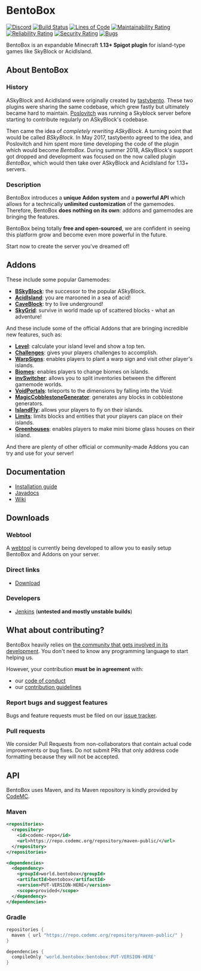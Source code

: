 # BentoBox

[![Discord](https://img.shields.io/discord/272499714048524288.svg?logo=discord)](https://discord.bentobox.world)
[![Build Status](https://ci.codemc.org/buildStatus/icon?job=BentoBoxWorld/BentoBox)](https://ci.codemc.org/job/BentoBoxWorld/job/BentoBox/)
[![Lines of Code](https://sonarcloud.io/api/project_badges/measure?project=world.bentobox%3Abentobox&metric=ncloc)](https://sonarcloud.io/dashboard?id=world.bentobox%3Abentobox)
[![Maintainability Rating](https://sonarcloud.io/api/project_badges/measure?project=world.bentobox%3Abentobox&metric=sqale_rating)](https://sonarcloud.io/dashboard?id=world.bentobox%3Abentobox)
[![Reliability Rating](https://sonarcloud.io/api/project_badges/measure?project=world.bentobox%3Abentobox&metric=reliability_rating)](https://sonarcloud.io/dashboard?id=world.bentobox%3Abentobox)
[![Security Rating](https://sonarcloud.io/api/project_badges/measure?project=world.bentobox%3Abentobox&metric=security_rating)](https://sonarcloud.io/dashboard?id=world.bentobox%3Abentobox)
[![Bugs](https://sonarcloud.io/api/project_badges/measure?project=world.bentobox%3Abentobox&metric=bugs)](https://sonarcloud.io/dashboard?id=world.bentobox%3Abentobox)

BentoBox is an expandable Minecraft **1.13+ Spigot plugin** for island-type games like SkyBlock or AcidIsland.

## About BentoBox

### History

ASkyBlock and AcidIsland were originally created by [tastybento](https://github.com/tastybento).
These two plugins were sharing the same codebase, which grew fastly but ultimately became hard to maintain.
[Poslovitch](https://github.com/Poslovitch) was running a Skyblock server before starting to contribute regularly on ASkyBlock's codebase.

Then came the idea of *completely rewriting ASkyBlock*.
A turning point that would be called *BSkyBlock*.
In May 2017, tastybento agreed to the idea, and Poslovitch and him spent more time developing the code of the plugin which would become *BentoBox*.
During summer 2018, ASkyBlock's support got dropped and development was focused on the now called plugin *BentoBox*, which would then take over ASkyBlock and AcidIsland for 1.13+ servers.

### Description

BentoBox introduces a **unique Addon system** and a **powerful API** which allows for a technically **unlimited customization** of the gamemodes.
Therefore, BentoBox **does nothing on its own**: addons and gamemodes are bringing the features.

BentoBox being totally **free and open-sourced**, we are confident in seeing this platform grow and become even more powerful in the future.

Start now to create the server you've dreamed of!

## Addons
These include some popular Gamemodes:
* [**BSkyBlock**](https://github.com/BentoBoxWorld/BSkyBlock): the successor to the popular ASkyBlock.
* [**AcidIsland**](https://github.com/BentoBoxWorld/AcidIsland): you are marooned in a sea of acid!
* [**CaveBlock**](https://github.com/BentoBoxWorld/CaveBlock): try to live underground!
* [**SkyGrid**](https://github.com/BentoBoxWorld/SkyGrid): survive in world made up of scattered blocks - what an adventure!

And these include some of the official Addons that are bringing incredible new features, such as:
* [**Level**](https://github.com/BentoBoxWorld/Level): calculate your island level and show a top ten.
* [**Challenges**](https://github.com/BentoBoxWorld/Challenges): gives your players challenges to accomplish.
* [**WarpSigns**](https://github.com/BentoBoxWorld/addon-welcomewarpsigns): enables players to plant a warp sign and visit other player's islands.
* [**Biomes**](https://github.com/BentoBoxWorld/Biomes): enables players to change biomes on islands.
* [**invSwitcher**](https://github.com/BentoBoxWorld/addon-invSwitcher): allows you to split inventories between the different gamemode worlds.
* [**VoidPortals**](https://github.com/BentoBoxWorld/VoidPortals): teleports to the dimensions by falling into the Void:
* [**MagicCobblestoneGenerator**](https://github.com/BentoBoxWorld/MagicCobblestoneGenerator): generates any blocks in cobblestone generators.
* [**IslandFly**](https://github.com/BentoBoxWorld/IslandFly): allows your players to fly on their islands.
* [**Limits**](https://github.com/BentoBoxWorld/addon-limits): limits blocks and entities that your players can place on their islands.
* [**Greenhouses**](https://github.com/BentoBoxWorld/greenhouses): enables players to make mini biome glass houses on their island.

And there are plenty of other official or community-made Addons you can try and use for your server!

## Documentation

* [Installation guide](https://github.com/BentoBoxWorld/bentobox/wiki/Install-Bentobox)
* [Javadocs](https://ci.codemc.io/job/BentoBoxWorld/job/BentoBox/ws/target/apidocs/index.html)
* [Wiki](https://github.com/BentoBoxWorld/BentoBox/wiki)

## Downloads

### Webtool
A [webtool](https://bentobox-tool.herokuapp.com/) is currently being developed to allow you to easily setup BentoBox and Addons on your server.

### Direct links
* [Download](https://github.com/BentoBoxWorld/BentoBox/releases)

### Developers
* [Jenkins](https://ci.codemc.org/job/BentoBoxWorld/job/BentoBox/) (**untested and mostly unstable builds**)

## What about contributing?

BentoBox heavily relies on [the community that gets involved in its development](https://github.com/BentoBoxWorld/BentoBox/graphs/contributors).
You don't need to know any programming language to start helping us.

However, your contribution **must be in agreement** with:
* our [code of conduct](https://github.com/BentoBoxWorld/BentoBox/tree/master/.github/CODE_OF_CONDUCT.md)
* our [contribution guidelines](https://github.com/BentoBoxWorld/BentoBox/tree/master/.github/CONTRIBUTING.md)

### Report bugs and suggest features
Bugs and feature requests must be filed on our [issue tracker](https://github.com/BentoBoxWorld/BentoBox/issues).

### Pull requests
We consider Pull Requests from non-collaborators that contain actual code improvements or bug fixes.
Do not submit PRs that only address code formatting because they will not be accepted.

## API

BentoBox uses Maven, and its Maven repository is kindly provided by [CodeMC](https://codemc.org).

### Maven
```xml
<repositories>
  <repository>
    <id>codemc-repo</id>
    <url>https://repo.codemc.org/repository/maven-public/</url>
  </repository>
</repositories>

<dependencies>
  <dependency>
    <groupId>world.bentobox</groupId>
    <artifactId>bentobox</artifactId>
    <version>PUT-VERSION-HERE</version>
    <scope>provided</scope>
  </dependency>
</dependencies>
```

### Gradle
```groovy
repositories {
  maven { url "https://repo.codemc.org/repository/maven-public/" }
}

dependencies {
  compileOnly 'world.bentobox:bentobox:PUT-VERSION-HERE'
}
```
